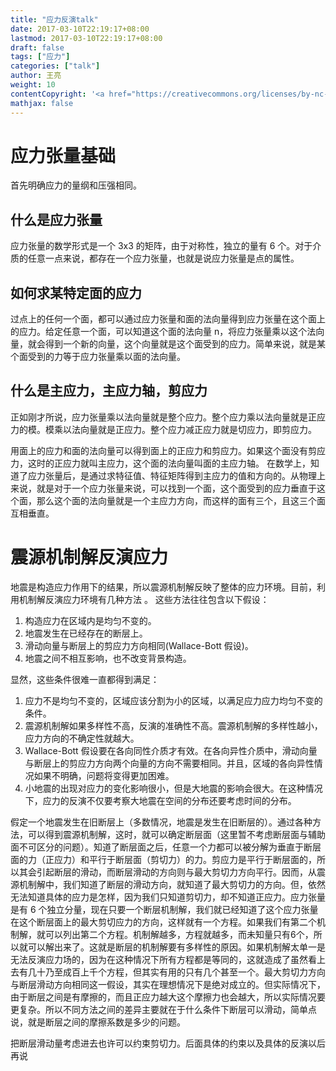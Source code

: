 ```yaml
---
title: "应力反演talk"
date: 2017-03-10T22:19:17+08:00
lastmod: 2017-03-10T22:19:17+08:00
draft: false
tags: ["应力"]
categories: ["talk"]
author: 王亮
weight: 10
contentCopyright: '<a href="https://creativecommons.org/licenses/by-nc-sa/4.0/deed.zh" rel="noopener" target="_blank">CC 4.0</a>'
mathjax: false
---
```


# 应力张量基础

首先明确应力的量纲和压强相同。

## 什么是应力张量
应力张量的数学形式是一个 3x3 的矩阵，由于对称性，独立的量有 6 个。对于介质的任意一点来说，都存在一个应力张量，也就是说应力张量是点的属性。

## 如何求某特定面的应力
过点上的任何一个面，都可以通过应力张量和面的法向量得到应力张量在这个面上的应力。给定任意一个面，可以知道这个面的法向量 n，将应力张量乘以这个法向量，就会得到一个新的向量，这个向量就是这个面受到的应力。简单来说，就是某个面受到的力等于应力张量乘以面的法向量。

## 什么是主应力，主应力轴，剪应力
正如刚才所说，应力张量乘以法向量就是整个应力。整个应力乘以法向量就是正应力的模。模乘以法向量就是正应力。整个应力减正应力就是切应力，即剪应力。

用面上的应力和面的法向量可以得到面上的正应力和剪应力。如果这个面没有剪应力，这时的正应力就叫主应力，这个面的法向量叫面的主应力轴。
在数学上，知道了应力张量后，是通过求特征值、特征矩阵得到主应力的值和方向的。从物理上来说，就是对于一个应力张量来说，可以找到一个面，这个面受到的应力垂直于这个面，那么这个面的法向量就是一个主应力方向，而这样的面有三个，且这三个面互相垂直。

# 震源机制解反演应力

地震是构造应力作用下的结果，所以震源机制解反映了整体的应力环境。目前，利用机制解反演应力环境有几种方法 。
这些方法往往包含以下假设：

1. 构造应力在区域内是均匀不变的。
2. 地震发生在已经存在的断层上。
3. 滑动向量与断层上的剪应力方向相同(Wallace-Bott 假设)。
4. 地震之间不相互影响，也不改变背景构造。

显然，这些条件很难一直都得到满足：

1. 应力不是均匀不变的，区域应该分割为小的区域，以满足应力应力均匀不变的条件。
2. 震源机制解如果多样性不高，反演的准确性不高。震源机制解的多样性越小，应力方向的不确定性就越大。
3. Wallace-Bott 假设要在各向同性介质才有效。在各向异性介质中，滑动向量与断层上的剪应力方向两个向量的方向不需要相同。并且，区域的各向异性情况如果不明确，问题将变得更加困难。
4. 小地震的出现对应力的变化影响很小，但是大地震的影响会很大。在这种情况下，应力的反演不仅要考察大地震在空间的分布还要考虑时间的分布。

假定一个地震发生在旧断层上（多数情况，地震是发生在旧断层的）。通过各种方法，可以得到震源机制解，这时，就可以确定断层面（这里暂不考虑断层面与辅助面不可区分的问题）。知道了断层面之后，任意一个力都可以被分解为垂直于断层面的力（正应力）和平行于断层面（剪切力）的力。剪应力是平行于断层面的，所以其会引起断层的滑动，而断层滑动的方向则与最大剪切力方向平行。因而，从震源机制解中，我们知道了断层的滑动方向，就知道了最大剪切力的方向。但，依然无法知道具体的应力是怎样，因为我们只知道剪切力，却不知道正应力。应力张量是有 6 个独立分量，现在只要一个断层机制解，我们就已经知道了这个应力张量在这个断层面上的最大剪切应力的方向，这样就有一个方程。如果我们有第二个机制解，就可以列出第二个方程。机制解越多，方程就越多，而未知量只有6个，所以就可以解出来了。这就是断层的机制解要有多样性的原因。如果机制解太单一是无法反演应力场的，因为在这种情况下所有方程都是等同的，这就造成了虽然看上去有几十乃至成百上千个方程，但其实有用的只有几个甚至一个。最大剪切力方向与断层滑动方向相同这一假设，其实在理想情况下是绝对成立的。但实际情况下，由于断层之间是有摩擦的，而且正应力越大这个摩擦力也会越大，所以实际情况要更复杂。所以不同方法之间的差异主要就在于什么条件下断层可以滑动，简单点说，就是断层之间的摩擦系数是多少的问题。

把断层滑动量考虑进去也许可以约束剪切力。后面具体的约束以及具体的反演以后再说
